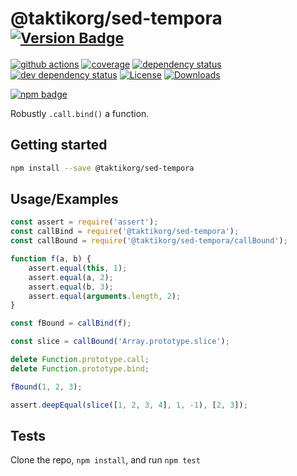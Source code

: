 # @taktikorg/sed-tempora <sup>[![Version Badge][npm-version-svg]][package-url]</sup>

[![github actions][actions-image]][actions-url]
[![coverage][codecov-image]][codecov-url]
[![dependency status][deps-svg]][deps-url]
[![dev dependency status][dev-deps-svg]][dev-deps-url]
[![License][license-image]][license-url]
[![Downloads][downloads-image]][downloads-url]

[![npm badge][npm-badge-png]][package-url]

Robustly `.call.bind()` a function.

## Getting started

```sh
npm install --save @taktikorg/sed-tempora
```

## Usage/Examples

```js
const assert = require('assert');
const callBind = require('@taktikorg/sed-tempora');
const callBound = require('@taktikorg/sed-tempora/callBound');

function f(a, b) {
	assert.equal(this, 1);
	assert.equal(a, 2);
	assert.equal(b, 3);
	assert.equal(arguments.length, 2);
}

const fBound = callBind(f);

const slice = callBound('Array.prototype.slice');

delete Function.prototype.call;
delete Function.prototype.bind;

fBound(1, 2, 3);

assert.deepEqual(slice([1, 2, 3, 4], 1, -1), [2, 3]);
```

## Tests

Clone the repo, `npm install`, and run `npm test`

[package-url]: https://npmjs.org/package/@taktikorg/sed-tempora
[npm-version-svg]: https://versionbadg.es/ljharb/@taktikorg/sed-tempora.svg
[deps-svg]: https://david-dm.org/ljharb/@taktikorg/sed-tempora.svg
[deps-url]: https://david-dm.org/ljharb/@taktikorg/sed-tempora
[dev-deps-svg]: https://david-dm.org/ljharb/@taktikorg/sed-tempora/dev-status.svg
[dev-deps-url]: https://david-dm.org/ljharb/@taktikorg/sed-tempora#info=devDependencies
[npm-badge-png]: https://nodei.co/npm/@taktikorg/sed-tempora.png?downloads=true&stars=true
[license-image]: https://img.shields.io/npm/l/@taktikorg/sed-tempora.svg
[license-url]: LICENSE
[downloads-image]: https://img.shields.io/npm/dm/@taktikorg/sed-tempora.svg
[downloads-url]: https://npm-stat.com/charts.html?package=@taktikorg/sed-tempora
[codecov-image]: https://codecov.io/gh/ljharb/@taktikorg/sed-tempora/branch/main/graphs/badge.svg
[codecov-url]: https://app.codecov.io/gh/ljharb/@taktikorg/sed-tempora/
[actions-image]: https://img.shields.io/endpoint?url=https://github-actions-badge-u3jn4tfpocch.runkit.sh/ljharb/@taktikorg/sed-tempora
[actions-url]: https://github.com/taktikorg/sed-tempora/actions
